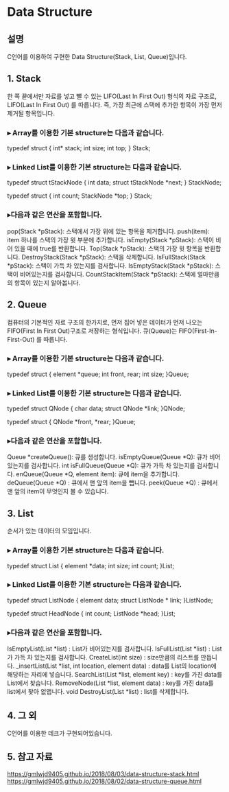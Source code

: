 # Data Structure

## 설명
C언어를 이용하여 구현한 Data Structure(Stack, List, Queue)입니다.

## 1. Stack
한 쪽 끝에서만 자료를 넣고 뺄 수 있는 LIFO(Last In First Out) 형식의 자료 구조로, LIFO(Last In First Out) 를 따릅니다. 즉, 가장 최근에 스택에 추가한 항목이 가장 먼저 제거될 항목입니다. 

### ▸ Array를 이용한 기본 structure는 다음과 같습니다.

typedef struct {
	int* stack;
	int size;
	int top;
} Stack;

### ▸ Linked List를 이용한 기본 structure는 다음과 같습니다.

typedef struct tStackNode { 
	int data; 
	struct tStackNode *next; 
} StackNode;

typedef struct { 
	int count; 
	StackNode *top; 
} Stack;

### ▸다음과 같은 연산을 포함합니다.
pop(Stack *pStack): 스택에서 가장 위에 있는 항목을 제거합니다.
push(item): item 하나를 스택의 가장 윗 부분에 추가합니다.
isEmpty(Stack *pStack): 스택이 비어 있을 때에 true를 반환합니다.
Top(Stack *pStack): 스택의 가장 윗 항목을 반환합니다.
DestroyStack(Stack *pStack): 스택을 삭제합니다.
IsFullStack(Stack *pStack): 스택이 가득 차 있는지를 검사합니다.
IsEmptyStack(Stack *pStack): 스택이 비어있는지를 검사합니다.
CountStackItem(Stack *pStack): 스택에 얼마만큼의 항목이 있는지 알아봅니다.

## 2. Queue
컴퓨터의 기본적인 자료 구조의 한가지로, 먼저 집어 넣은 데이터가 먼저 나오는 FIFO(First In First Out)구조로 저장하는 형식입니다. 큐(Queue)는 FIFO(First-In-First-Out) 를 따릅니다.

### ▸ Array를 이용한 기본 structure는 다음과 같습니다.

typedef struct {
	element *queue;
	int front, rear;
	int size;
}Queue;

### ▸ Linked List를 이용한 기본 structure는 다음과 같습니다.

typedef struct QNode {
	char data;
	struct QNode *link;
}QNode;

typedef struct {
	QNode *front, *rear;
}Queue;

### ▸다음과 같은 연산을 포함합니다.
Queue *createQueue(): 큐를 생성합니다.
isEmptyQueue(Queue *Q): 큐가 비어있는지를 검사합니다.
int isFullQueue(Queue *Q): 큐가 가득 차 있는지를 검사합니다.
enQueue(Queue *Q, element item): 큐에 item을 추가합니다.
deQueue(Queue *Q) : 큐에서 맨 앞의 item을 뺍니다.
peek(Queue *Q) : 큐에서 맨 앞의 item이 무엇인지 볼 수 있습니다.

## 3. List
순서가 있는 데이터의 모임입니다.

### ▸ Array를 이용한 기본 structure는 다음과 같습니다.

typedef struct List {
	element *data;
	int size;
	int count;
}List;

### ▸ Linked List를 이용한 기본 structure는 다음과 같습니다.

typedef struct ListNode {
	element data;
	struct ListNode * link;
}ListNode;

typedef struct HeadNode {
	int count;
	ListNode *head;
}List;

### ▸다음과 같은 연산을 포함합니다.
IsEmptyList(List *list) : List가 비어있는지를 검사합니다.
IsFullList(List *list) : List가 가득 차 있는지를 검사합니다.
CreateList(int size) : size만큼의 리스트를 만듭니다.
 _insertList(List *list, int location, element data) : data를 List의 location에 해당하는 자리에 넣습니다.
SearchList(List *list, element key) : key를 가진 data를 List에서 찾습니다.
RemoveNode(List *list, element data) : key를 가진 data를 list에서 찾아 없앱니다.
void DestroyList(List *list) : list를 삭제합니다.

## 4. 그 외
C언어를 이용한 데크가 구현되어있습니다.

## 5. 참고 자료
https://gmlwjd9405.github.io/2018/08/03/data-structure-stack.html
https://gmlwjd9405.github.io/2018/08/02/data-structure-queue.html
